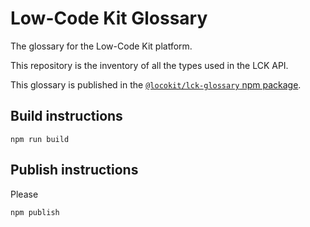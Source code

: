 # Low-Code Kit Glossary

The glossary for the Low-Code Kit platform.

This repository is the inventory of all the types used in the LCK API.

This glossary is published in the
[`@locokit/lck-glossary` npm package](https://www.npmjs.com/package/@locokit/lck-glossary).

## Build instructions

```
npm run build
```

## Publish instructions

Please

```
npm publish
```
